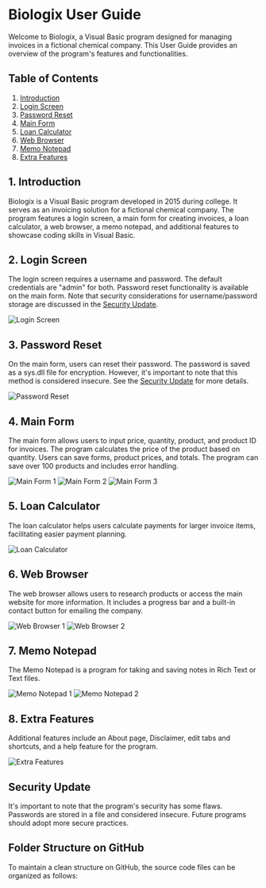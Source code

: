 # Biologix User Guide

Welcome to Biologix, a Visual Basic program designed for managing invoices in a fictional chemical company. This User Guide provides an overview of the program's features and functionalities.

## Table of Contents
1. [Introduction](#introduction)
2. [Login Screen](#login-screen)
3. [Password Reset](#password-reset)
4. [Main Form](#main-form)
5. [Loan Calculator](#loan-calculator)
6. [Web Browser](#web-browser)
7. [Memo Notepad](#memo-notepad)
8. [Extra Features](#extra-features)

## 1. Introduction <a name="introduction"></a>

Biologix is a Visual Basic program developed in 2015 during college. It serves as an invoicing solution for a fictional chemical company. The program features a login screen, a main form for creating invoices, a loan calculator, a web browser, a memo notepad, and additional features to showcase coding skills in Visual Basic.

## 2. Login Screen <a name="login-screen"></a>

The login screen requires a username and password. The default credentials are "admin" for both. Password reset functionality is available on the main form. Note that security considerations for username/password storage are discussed in the [Security Update](#password-reset).

![Login Screen](URL_TO_IMAGE)

## 3. Password Reset <a name="password-reset"></a>

On the main form, users can reset their password. The password is saved as a sys.dll file for encryption. However, it's important to note that this method is considered insecure. See the [Security Update](#password-reset) for more details.

![Password Reset](URL_TO_IMAGE)

## 4. Main Form <a name="main-form"></a>

The main form allows users to input price, quantity, product, and product ID for invoices. The program calculates the price of the product based on quantity. Users can save forms, product prices, and totals. The program can save over 100 products and includes error handling.

![Main Form 1](URL_TO_IMAGE)
![Main Form 2](URL_TO_IMAGE)
![Main Form 3](URL_TO_IMAGE)

## 5. Loan Calculator <a name="loan-calculator"></a>

The loan calculator helps users calculate payments for larger invoice items, facilitating easier payment planning.

![Loan Calculator](URL_TO_IMAGE)

## 6. Web Browser <a name="web-browser"></a>

The web browser allows users to research products or access the main website for more information. It includes a progress bar and a built-in contact button for emailing the company.

![Web Browser 1](URL_TO_IMAGE)
![Web Browser 2](URL_TO_IMAGE)

## 7. Memo Notepad <a name="memo-notepad"></a>

The Memo Notepad is a program for taking and saving notes in Rich Text or Text files.

![Memo Notepad 1](URL_TO_IMAGE)
![Memo Notepad 2](URL_TO_IMAGE)

## 8. Extra Features <a name="extra-features"></a>

Additional features include an About page, Disclaimer, edit tabs and shortcuts, and a help feature for the program.

![Extra Features](URL_TO_IMAGE)

## Security Update

It's important to note that the program's security has some flaws. Passwords are stored in a file and considered insecure. Future programs should adopt more secure practices.

## Folder Structure on GitHub

To maintain a clean structure on GitHub, the source code files can be organized as follows:

